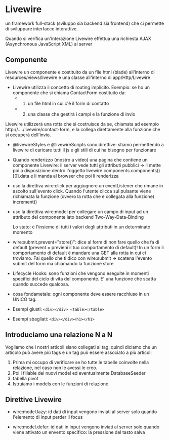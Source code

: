 # Livewire

un framework full-stack (sviluppo sia backend sia frontend) che ci permette di sviluppare interfacce interattive.

Quando si verifica un'interazione Livewire effettua una richiesta AJAX (Asynchronous JavaScript XML) al server

## Componente

Livewire un componente è costituito da un file html (blade) all'interno di resources/views/livewire e una classe all'interno di app/Http/Livewire

- Livewire utilizza il concetto di routing implicito. 
Esempio: se ho un componente che si chiama ContactForm costituito da:
   - 1. un file html in cui c'è il form di contatto
   - 2. una classe che gestirà i campi e la funzione di invio

Livewire utilizzerà una rotta che si costruisce da se, chiamata ad esempio http://..../livewire/contact-form, e 
la collega direttamente alla funzione che si occuperà dell'invio.


- @livewireStyles e @livewireScripts sono direttive: stiamo permettendo a livewire di caricare tutti il js e gli stili di cui ha bisogno per funzionare

- Quando renderizzo (mostro a video) una pagina che contiene un componente Livewire:
il server vede tutti gli attributi pubblici -> li mette poi a disposizione dentro l'oggetto 
livewire.components.components()[0].data e li manda al browser che poi li renderizza

- uso la direttiva wire:click per aggiugnere un eventListener che rimane in ascolto sull'evento click. Quando l'utente clicca sul pulsante viene richiamata la funzione (ovvero la rotta che è collegata alla funzione) increment()


- uso la direttiva wire:model per collegare un campo di input ad un attributo del componente lato backend
  Two-Way-Data-Binding

  Lo stato: è l'insieme di tutti i valori degli attributi in un determinato momento


- wire:submit.prevent="store()":  dice al form di non fare quello che fa di default (prevent = previeni il tuo comportamento di default)! In un form il comportamento di default è mandare una GET alla rotta in cui ci troviamo.
Fai quello che ti dico con wire:submit -> scatena l'evento submit del form ma chiamando la funzione store

- Lifecycle Hooks: sono funzioni che vengono eseguite in momenti specifici del ciclo di vita del componente. 
  E' una funzione che scatta quando succede qualcosa.

- cosa fondametale: ogni componente deve essere racchiuso in un UNICO tag: 
 - Esempi giusti:
   `<div></div> <table></table>`

 - Esempi sbagliati:
   `<div></div><h1></h1>`
         

## Introduciamo una relazione N a N

Vogliamo che i nostri articoli siano collegati ai tag: quindi diciamo che un articolo può avere più tags
e un tag può essere associato a più articoli

1. Prima mi occupo di verificare se ho tutte le tabelle coinvolte nella relazione, nel caso non le avessi le creo.
2. Poi i fillable dei nuovi model ed eventualmente DatabaseSeeder
3. tabella pivot
4. Istruiamo i models con le funzioni di relazione


## Direttive Livewire

- wire:model.lazy: id dati di input vengono inviati al server solo quando l'elemento di input perder il focus

- wire:model.defer: id dati in input vengono inviati al server solo quando viene attivato un envento specifico:
  la pressione del tasto salva
